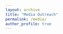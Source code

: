 ```yaml
---  
layout: archive  
title: "Media Outreach"  
permalink: /media/  
author_profile: true  
---  
```



